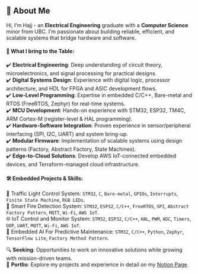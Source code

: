 ## 👋 About Me
Hi, I’m Hajj - an **Electrical Engineering** graduate with a **Computer Science** minor from UBC. I’m passionate about building reliable, efficient, and scalable systems that bridge hardware and software.

#### 🚀 What I bring to the Table:
✔️ **Electrical Engineering**: Deep understanding of circuit theory, microelectronics, and signal processing for practical designs.  
✔️ **Digital Systems Design**: Experience with digital logic, processor architecture, and HDL for FPGA and ASIC development flows.     
✔️ **Low-Level Programming**: Expertise in embedded C/C++, Bare-metal and RTOS (FreeRTOS, Zephyr) for real-time systems.   
✔️ **MCU Development**: Hands-on experience with STM32, ESP32, TM4C, ARM Cortex-M (register-level & HAL programming).     
✔️ **Hardware-Software Integration**: Proven experience in sensor/peripheral interfacing (SPI, I2C, UART) and system bring-up.  
✔️ **Modular Firmware**: Implementation of scalable systems using design patterns (Factory, Abstract Factory, State Machines).  
✔️ **Edge-to-Cloud Solutions**: Develop AWS IoT-connected embedded devices, and Terraform-managed cloud infrastructure.  

#### 🛠️ Embedded Projects & Skills:
🚦 Traffic Light Control System: `STM32`, `C`, `Bare-metal`, `GPIOs`, `Interrupts`, `Finite State Machine`, `RGB LEDs`.  
🚨 Smart Fire Detection System: `STM32`, `ESP32`, `C/C++`, `FreeRTOS`, `SPI`, `Abstract Factory Pattern`, `MQTT`, `Wi-Fi`, `AWS IoT`.   
🌐 IoT Control and Monitor System: `STM32`, `ESP32`, `C/C++`, `HAL`, `PWM`, `ADC`, `Timers`, `OOP`, `UART`, `MQTT`, `Wi-Fi`, `AWS IoT`.    
📔 Embedded AI For Predictive Maintenance: `STM32`, `C/C++`, `Python`, `Zephyr`, `TensorFlow Lite`, `Factory Method Pattern`.  

🔍 **Seeking**: Opportunities to work on innovative solutions while growing with mission-driven teams.   
📝 **Portlio**: Explore my projects and experience in detail on my [Notion Page](https://hajjsalad.notion.site/Hajj-Salad-15aa741b5aab80c68829ef9cf64f2b43).
<!---
HajjSalad/HajjSalad is a ✨ special ✨ repository because its `README.md` (this file) appears on your GitHub profile.
You can click the Preview link to take a look at your changes.
--->
